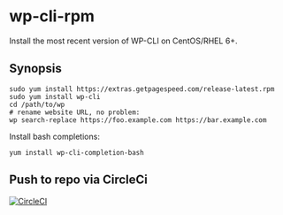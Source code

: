 # wp-cli-rpm

Install the most recent version of WP-CLI on CentOS/RHEL 6+.

## Synopsis

    sudo yum install https://extras.getpagespeed.com/release-latest.rpm
    sudo yum install wp-cli
    cd /path/to/wp
    # rename website URL, no problem:
    wp search-replace https://foo.example.com https://bar.example.com

Install bash completions:

    yum install wp-cli-completion-bash

## Push to repo via CircleCi

[![CircleCI](https://circleci.com/gh/GetPageSpeed/wp-cli-rpm.svg?style=svg)](https://circleci.com/gh/GetPageSpeed/wp-cli-rpm)



